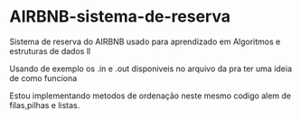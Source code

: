 # AIRBNB-sistema-de-reserva
Sistema de reserva do AIRBNB usado para aprendizado em Algoritmos e estruturas de dados ll

Usando de exemplo os .in e .out disponiveis no arquivo da pra ter uma ideia de como funciona

Estou implementando metodos de ordenação neste mesmo codigo alem de filas,pilhas e listas.
